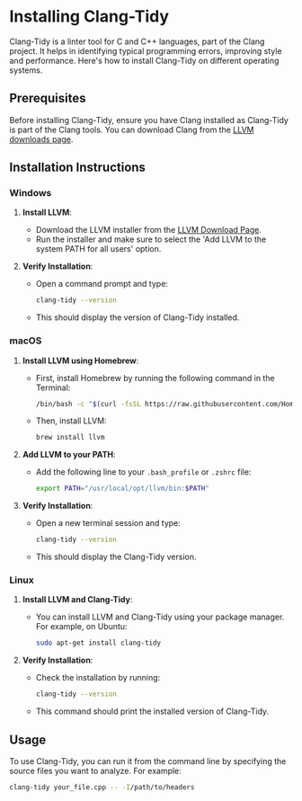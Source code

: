 # Installing Clang-Tidy

Clang-Tidy is a linter tool for C and C++ languages, part of the Clang project. It helps in identifying typical programming errors, improving style and performance. Here's how to install Clang-Tidy on different operating systems.

## Prerequisites

Before installing Clang-Tidy, ensure you have Clang installed as Clang-Tidy is part of the Clang tools. You can download Clang from the [LLVM downloads page](http://releases.llvm.org/download.html).

## Installation Instructions

### Windows

1. **Install LLVM**:
   - Download the LLVM installer from the [LLVM Download Page](https://releases.llvm.org/download.html).
   - Run the installer and make sure to select the 'Add LLVM to the system PATH for all users' option.

2. **Verify Installation**:
   - Open a command prompt and type:
     ```bash
     clang-tidy --version
     ```
   - This should display the version of Clang-Tidy installed.

### macOS

1. **Install LLVM using Homebrew**:
   - First, install Homebrew by running the following command in the Terminal:
     ```bash
     /bin/bash -c "$(curl -fsSL https://raw.githubusercontent.com/Homebrew/install/HEAD/install.sh)"
     ```
   - Then, install LLVM:
     ```bash
     brew install llvm
     ```

2. **Add LLVM to your PATH**:
   - Add the following line to your `.bash_profile` or `.zshrc` file:
     ```bash
     export PATH="/usr/local/opt/llvm/bin:$PATH"
     ```

3. **Verify Installation**:
   - Open a new terminal session and type:
     ```bash
     clang-tidy --version
     ```
   - This should display the Clang-Tidy version.

### Linux

1. **Install LLVM and Clang-Tidy**:
   - You can install LLVM and Clang-Tidy using your package manager. For example, on Ubuntu:
     ```bash
     sudo apt-get install clang-tidy
     ```

2. **Verify Installation**:
   - Check the installation by running:
     ```bash
     clang-tidy --version
     ```
   - This command should print the installed version of Clang-Tidy.

## Usage

To use Clang-Tidy, you can run it from the command line by specifying the source files you want to analyze. For example:

```bash
clang-tidy your_file.cpp -- -I/path/to/headers
